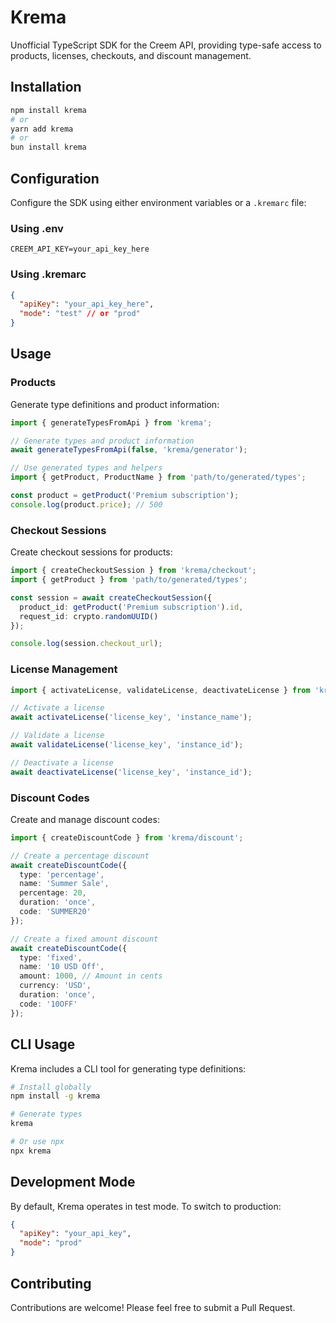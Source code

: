 # Krema

Unofficial TypeScript SDK for the Creem API, providing type-safe access to products, licenses, checkouts, and discount management.

## Installation

```bash
npm install krema
# or
yarn add krema
# or
bun install krema
```

## Configuration

Configure the SDK using either environment variables or a `.kremarc` file:

### Using .env
```env
CREEM_API_KEY=your_api_key_here
```

### Using .kremarc
```json
{
  "apiKey": "your_api_key_here",
  "mode": "test" // or "prod"
}
```

## Usage

### Products

Generate type definitions and product information:

```typescript
import { generateTypesFromApi } from 'krema';

// Generate types and product information
await generateTypesFromApi(false, 'krema/generator');

// Use generated types and helpers
import { getProduct, ProductName } from 'path/to/generated/types';

const product = getProduct('Premium subscription');
console.log(product.price); // 500
```

### Checkout Sessions

Create checkout sessions for products:

```typescript
import { createCheckoutSession } from 'krema/checkout';
import { getProduct } from 'path/to/generated/types';

const session = await createCheckoutSession({
  product_id: getProduct('Premium subscription').id,
  request_id: crypto.randomUUID()
});

console.log(session.checkout_url);
```

### License Management

```typescript
import { activateLicense, validateLicense, deactivateLicense } from 'krema/license';

// Activate a license
await activateLicense('license_key', 'instance_name');

// Validate a license
await validateLicense('license_key', 'instance_id');

// Deactivate a license
await deactivateLicense('license_key', 'instance_id');
```

### Discount Codes

Create and manage discount codes:

```typescript
import { createDiscountCode } from 'krema/discount';

// Create a percentage discount
await createDiscountCode({
  type: 'percentage',
  name: 'Summer Sale',
  percentage: 20,
  duration: 'once',
  code: 'SUMMER20'
});

// Create a fixed amount discount
await createDiscountCode({
  type: 'fixed',
  name: '10 USD Off',
  amount: 1000, // Amount in cents
  currency: 'USD',
  duration: 'once',
  code: '10OFF'
});
```

## CLI Usage

Krema includes a CLI tool for generating type definitions:

```bash
# Install globally
npm install -g krema

# Generate types
krema

# Or use npx
npx krema
```

## Development Mode

By default, Krema operates in test mode. To switch to production:

```json
{
  "apiKey": "your_api_key",
  "mode": "prod"
}
```

## Contributing

Contributions are welcome! Please feel free to submit a Pull Request.
